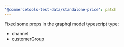 ```yaml
---
'@commercetools-test-data/standalone-price': patch
---
```


Fixed some props in the graphql model typescript type:

- channel
- customerGroup
